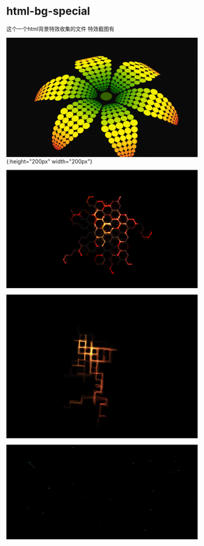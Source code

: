 # html-bg-special
这个一个html背景特效收集的文件
特效截图有

![](/readme-img/1.png){:height="200px" width="200px"}

![](/readme-img/2.png)

![](/readme-img/3.png)

![](/readme-img/4.png)
